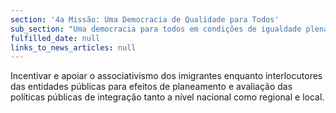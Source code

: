```yaml
---
section: '4a Missão: Uma Democracia de Qualidade para Todos'
sub_section: "Uma democracia para todos em condições de igualdade plena"
fulfilled_date: null
links_to_news_articles: null
---
```


Incentivar e apoiar o associativismo dos imigrantes enquanto interlocutores das entidades públicas para efeitos de planeamento e avaliação das políticas públicas de integração tanto a nível nacional como regional e local.